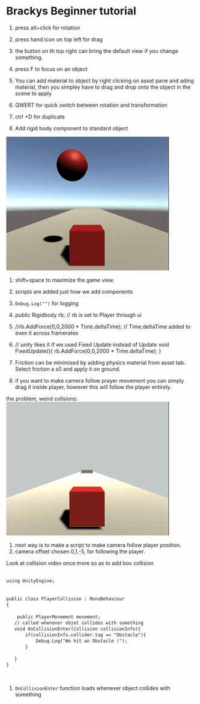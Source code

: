 # Brackys Beginner tutorial

1. press alt+click for rotation
1. press hand icon on top left for drag
1. the button on th top right can bring the default view if you change something.
1. press F to focus on an object

1. You can add material to object by right clicking on asset pane and ading material, then you simpley have to drag and drop onto the object in the scene to apply
1. QWERT for quick switch between rotation and transformation
1. ctrl +D for duplicate
1. Add rigid body component to standard object

![](playing_with_cube.gif)

1. shift+space to maximize the game view.
1. scripts are added just how we add components
1. `Debug.Log("")` for logging

1. public Rigidbody rb;
    // rb is set to Player through ui

1. //rb.AddForce(0,0,2000 * Time.deltaTime);
        // Time.deltaTime added to even it across framerates

1. // unity likes it if we used Fixed Update instead of Update
    void FixedUpdate(){
        rb.AddForce(0,0,2000 * Time.deltaTime);
    }

1. Friction can be minimised by adding physics material from asset tab. Select friction a s0 and apply it on ground.

1. if you want to make camera follow prayer movement you can simply drag it inside player,  however this will follow the player entirely.

the problem,  weird collsions: 
![](follow_the_player.gif)

1. next way is to make a script to make camera follow player position.
1. camera offset chosen 0,1,-5, for following the player.

Look at collision video once more so as to add box collision

```

using UnityEngine;


public class PlayerCollision : MonoBehaviour
{

    public PlayerMovement movement;
   // called whenever objet collides with something
   void OnCollisionEnter(Collision collisionInfo){
       if(collisionInfo.collider.tag == "Obstacle"){
           Debug.Log("We hit an Obstacle !");
       }
       
   }
}



```
1. `OnCollisionEnter` function loads whenever object collides with something
